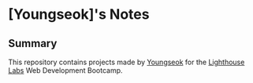 # [Youngseok]'s Notes

## Summary

This repository contains projects made by [Youngseok](https://github.com/su991e) for the [Lighthouse Labs](https://www.lighthouselabs.ca/) Web Development Bootcamp.


